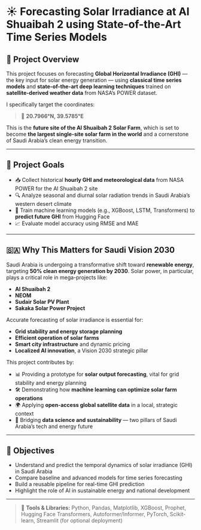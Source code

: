 # ☀️ Forecasting Solar Irradiance at Al Shuaibah 2 using State-of-the-Art Time Series Models

## 📌 Project Overview

This project focuses on forecasting **Global Horizontal Irradiance (GHI)** — the key input for solar energy generation — using **classical time series models** and **state-of-the-art deep learning techniques** trained on **satellite-derived weather data** from NASA’s POWER dataset.

I specifically target the coordinates:

> 📍 **20.7966°N, 39.5785°E**

This is the **future site of the Al Shuaibah 2 Solar Farm**, which is set to become **the largest single-site solar farm in the world** and a cornerstone of Saudi Arabia’s clean energy transition.

---

## 🎯 **Project Goals**

- 📥 Collect historical **hourly GHI and meteorological data** from NASA POWER for the Al Shuaibah 2 site
- 🔍 Analyze seasonal and diurnal solar radiation trends in Saudi Arabia’s western desert climate
- 🤖 Train machine learning models (e.g., XGBoost, LSTM, Transformers) to **predict future GHI** from Hugging Face
- 📈 Evaluate model accuracy using RMSE and MAE

---

## 🇸🇦 Why This Matters for Saudi Vision 2030

Saudi Arabia is undergoing a transformative shift toward **renewable energy**, targeting **50% clean energy generation by 2030**. Solar power, in particular, plays a critical role in mega-projects like:
- **Al Shuaibah 2**
- **NEOM**
- **Sudair Solar PV Plant**
- **Sakaka Solar Power Project**

Accurate forecasting of solar irradiance is essential for:
- **Grid stability and energy storage planning**
- **Efficient operation of solar farms**
- **Smart city infrastructure** and dynamic pricing
- **Localized AI innovation**, a Vision 2030 strategic pillar

This project contributes by:

- 📊 Providing a prototype for **solar output forecasting**, vital for grid stability and energy planning
- 🛠 Demonstrating how **machine learning can optimize solar farm operations**
- 🌍 Applying **open-access global satellite data** in a local, strategic context
- 🤝 Bridging **data science and sustainability** — two pillars of Saudi Arabia’s tech and energy future

---

## 🧠 Objectives
- Understand and predict the temporal dynamics of solar irradiance (GHI) in Saudi Arabia
- Compare baseline and advanced models for time series forecasting
- Build a reusable pipeline for real-time GHI prediction
- Highlight the role of AI in sustainable energy and national development

---

> 📎 **Tools & Libraries:** Python, Pandas, Matplotlib, XGBoost, Prophet, Hugging Face Transformers, Autoformer/Informer, PyTorch, Scikit-learn, Streamlit (for optional deployment)


